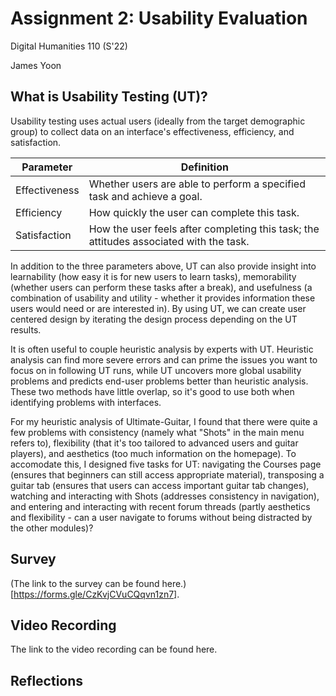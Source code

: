 # Assignment 2: Usability Evaluation

Digital Humanities 110 (S'22)

James Yoon



## What is Usability Testing (UT)?

Usability testing uses actual users (ideally from the target demographic group) to collect data on an interface's effectiveness, efficiency, and satisfaction.

| Parameter      | Definition |
| ----------- | ----------- |
| Effectiveness      | Whether users are able to perform a specified task and achieve a goal.       |
| Efficiency   | How quickly the user can complete this task.        |
| Satisfaction   | How the user feels after completing this task; the attitudes associated with the task.        |

In addition to the three parameters above, UT can also provide insight into learnability (how easy it is for new users to learn tasks), memorability (whether users can perform these tasks after a break), and usefulness (a combination of usability and utility - whether it provides information these users would need or are interested in). By using UT, we can create user centered design by iterating the design process depending on the UT results. 

It is often useful to couple heuristic analysis by experts with UT. Heuristic analysis can find more severe errors and can prime the issues you want to focus on in following UT runs, while UT uncovers more global usability problems and predicts end-user problems better than heuristic analysis. These two methods have little overlap, so it's good to use both when identifying problems with interfaces.

For my heuristic analysis of Ultimate-Guitar, I found that there were quite a few problems with consistency (namely what "Shots" in the main menu refers to), flexibility (that it's too tailored to advanced users and guitar players), and aesthetics (too much information on the homepage). To accomodate this, I designed five tasks for UT: navigating the Courses page (ensures that beginners can still access appropriate material), transposing a guitar tab (ensures that users can access important guitar tab changes), watching and interacting with Shots (addresses consistency in navigation), and entering and interacting with recent forum threads (partly aesthetics and flexibility - can a user navigate to forums without being distracted by the other modules)?

## Survey

(The link to the survey can be found here.)[https://forms.gle/CzKvjCVuCQqvn1zn7].

## Video Recording

The link to the video recording can be found here.

## Reflections
